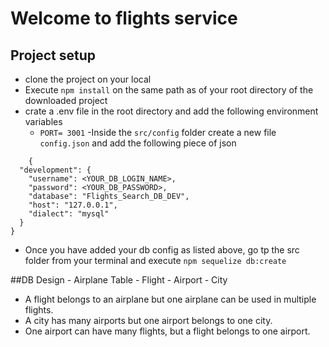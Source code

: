 # Welcome to flights service

## Project setup

- clone the project on your local
- Execute `npm install` on the same path as of your root directory of the downloaded project
- crate a .env file in the root directory and add the following environment variables
    -  `PORT= 3001`
-Inside the `src/config` folder create a new file  `config.json` and add the following piece of json

```
    {
  "development": {
    "username": <YOUR_DB_LOGIN_NAME>,
    "password": <YOUR_DB_PASSWORD>,
    "database": "Flights_Search_DB_DEV",
    "host": "127.0.0.1",
    "dialect": "mysql"
  }
}
```
- Once you have added your db config as listed above, go tp the src folder from your terminal and execute `npm sequelize db:create`

##DB Design
    - Airplane Table
    - Flight 
    - Airport
    - City 
 - A flight belongs to an airplane but one airplane can be used in multiple flights.
  - A city has many airports but one airport belongs to one city.
   - One airport can have many flights, but a flight belongs to one airport.